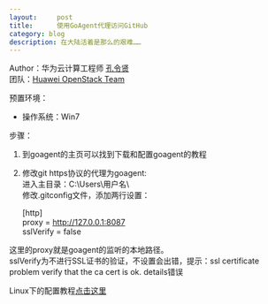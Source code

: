 ```yaml
---
layout:     post
title:      使用GoAgent代理访问GitHub
category: blog
description: 在大陆活着是那么的艰难……
---
```


Author：华为云计算工程师 [孔令贤](http://weibo.com/lingxiankong)  
团队：[Huawei OpenStack Team](http://openstack-huawei.github.io/)

预置环境：  
- 操作系统：Win7

步骤：  
1. 到goagent的主页可以找到下载和配置goagent的教程  
2. 修改git https协议的代理为goagent:  
进入主目录：C:\Users\用户名\  
修改.gitconfig文件，添加两行设置：

    [http]  
    proxy = http://127.0.0.1:8087  
    sslVerify = false
    
这里的proxy就是goagent的监听的本地路径。  
sslVerify为不进行SSL证书的验证，不设置会出错，提示：ssl certificate problem verify that the ca cert is ok. details错误

Linux下的配置教程[点击这里](http://weibo.com/1791166224/zfvJvnG39?type=repost)